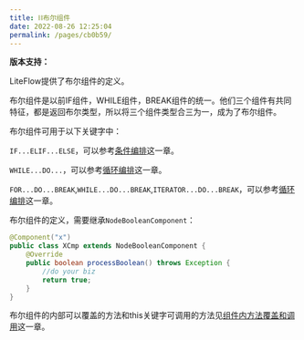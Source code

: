 ```yaml
---
title: ⛓布尔组件
date: 2022-08-26 12:25:04
permalink: /pages/cb0b59/
---
```


**版本支持：**<Badge text="v2.12.0+" vertical="middle"/>

LiteFlow提供了布尔组件的定义。

布尔组件是以前IF组件，WHILE组件，BREAK组件的统一。他们三个组件有共同特征，都是返回布尔类型，所以将三个组件类型合三为一，成为了布尔组件。

布尔组件可用于以下关键字中：

`IF...ELIF...ELSE`，可以参考[条件编排](/pages/e76999/)这一章。

`WHILE...DO...`，可以参考[循环编排](/pages/fbf715/)这一章。

`FOR...DO...BREAK`,`WHILE...DO...BREAK`,`ITERATOR...DO...BREAK`，可以参考[循环编排](/pages/fbf715/)这一章。


布尔组件的定义，需要继承`NodeBooleanComponent`：

```java
@Component("x")
public class XCmp extends NodeBooleanComponent {
	@Override
	public boolean processBoolean() throws Exception {
	    //do your biz
		return true;
	}
}
```

布尔组件的内部可以覆盖的方法和this关键字可调用的方法见[组件内方法覆盖和调用](/pages/83073e/)这一章。